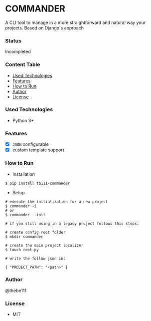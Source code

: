 # COMMANDER

A CLI tool to manage in a more straightforward and natural way your projects.
Based on Django's approach

### Status

Incompleted

### Content Table

- [Used Technologies](#used-technologies)
- [Features](#features)
- [How to Run](#how-to-run)
- [Author](#author)
- [License](#license)

### Used Technologies

- Python 3+

### Features

- [x] `JSON` configurable
- [x] custom template support

### How to Run

- Installation

```shell
$ pip install tb111-commander
```

- Setup

```shell
# execute the initialization for a new project
$ commander -i
# or
$ commander --init

# if you still using in a legacy project follows this steps:

# create config root folder
$ mkdir commander

# create the main project localizer
$ touch root.py

# write the follow json in:

{ "PROJECT_PATH": "<path>" }
```

### Author

@thebe111

### License

- MIT
